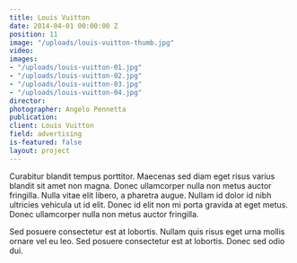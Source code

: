```yaml
---
title: Louis Vuitton
date: 2014-04-01 00:00:00 Z
position: 11
image: "/uploads/louis-vuitton-thumb.jpg"
video: 
images:
- "/uploads/louis-vuitton-01.jpg"
- "/uploads/louis-vuitton-02.jpg"
- "/uploads/louis-vuitton-03.jpg"
- "/uploads/louis-vuitton-04.jpg"
director: 
photographer: Angelo Pennetta
publication: 
client: Louis Vuitton
field: advertising
is-featured: false
layout: project
---
```


Curabitur blandit tempus porttitor. Maecenas sed diam eget risus varius blandit sit amet non magna. Donec ullamcorper nulla non metus auctor fringilla. Nulla vitae elit libero, a pharetra augue. Nullam id dolor id nibh ultricies vehicula ut id elit. Donec id elit non mi porta gravida at eget metus. Donec ullamcorper nulla non metus auctor fringilla.

Sed posuere consectetur est at lobortis. Nullam quis risus eget urna mollis ornare vel eu leo. Sed posuere consectetur est at lobortis. Donec sed odio dui.